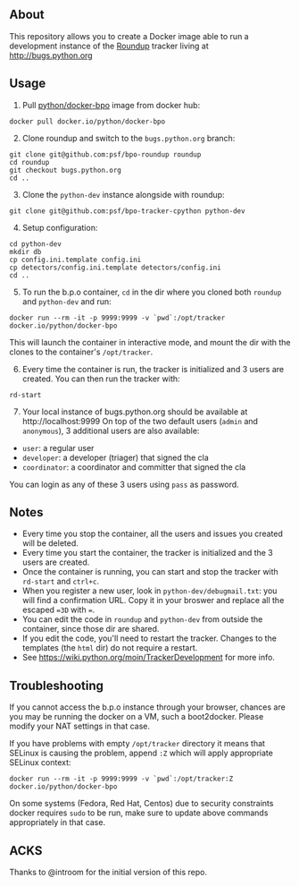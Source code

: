 About
------
This repository allows you to create a Docker image able to run a development
instance of the [Roundup](http://roundup-tracker.org/) tracker living at
http://bugs.python.org


Usage
-----
1. Pull [python/docker-bpo](https://hub.docker.com/r/python/docker-bpo/) image from
  docker hub:

  ```
  docker pull docker.io/python/docker-bpo
  ```

2. Clone roundup and switch to the `bugs.python.org` branch:

  ```
  git clone git@github.com:psf/bpo-roundup roundup
  cd roundup
  git checkout bugs.python.org
  cd ..
  ```

3. Clone the `python-dev` instance alongside with roundup:

  ```
  git clone git@github.com:psf/bpo-tracker-cpython python-dev
  ```

4. Setup configuration:

  ```
  cd python-dev
  mkdir db
  cp config.ini.template config.ini
  cp detectors/config.ini.template detectors/config.ini
  cd ..
  ```

5. To run the b.p.o container, `cd` in the dir where you cloned both
  `roundup` and `python-dev` and run:

  ```
  docker run --rm -it -p 9999:9999 -v `pwd`:/opt/tracker docker.io/python/docker-bpo
  ```

  This will launch the container in interactive mode, and mount the dir
  with the clones to the container's `/opt/tracker`.

6. Every time the container is run, the tracker is initialized and 3
  users are created.  You can then run the tracker with:

  ```
  rd-start
  ```

7. Your local instance of bugs.python.org should be available at
  http://localhost:9999
  On top of the two default users (`admin` and `anonymous`),
  3 additional users are also available:
  * `user`: a regular user
  * `developer`: a developer (triager) that signed the cla
  * `coordinator`: a coordinator and committer that signed the cla

  You can login as any of these 3 users using `pass` as password.


Notes
-----
* Every time you stop the container, all the users and issues you
  created will be deleted.
* Every time you start the container, the tracker is initialized
  and the 3 users are created.
* Once the container is running, you can start and stop the tracker
  with `rd-start` and `ctrl+c`.
* When you register a new user, look in `python-dev/debugmail.txt`:
  you will find a confirmation URL.  Copy it in your broswer and
  replace all the escaped `=3D` with `=`.
* You can edit the code in `roundup` and `python-dev` from outside
  the container, since those dir are shared.
* If you edit the code, you'll need to restart the tracker.
  Changes to the templates (the `html` dir) do not require a restart.
* See https://wiki.python.org/moin/TrackerDevelopment for more info.


Troubleshooting
---------------
If you cannot access the b.p.o instance through your browser, chances are you
may be running the docker on a VM, such a boot2docker. Please modify your NAT
settings in that case.

If you have problems with empty `/opt/tracker` directory it means that SELinux
is causing the problem, append `:Z` which will apply appropriate SELinux context:

```
docker run --rm -it -p 9999:9999 -v `pwd`:/opt/tracker:Z docker.io/python/docker-bpo
```

On some systems (Fedora, Red Hat, Centos) due to security constraints docker
requires `sudo` to be run, make sure to update above commands appropriately in
that case.


ACKS
----
Thanks to @introom for the initial version of this repo.
